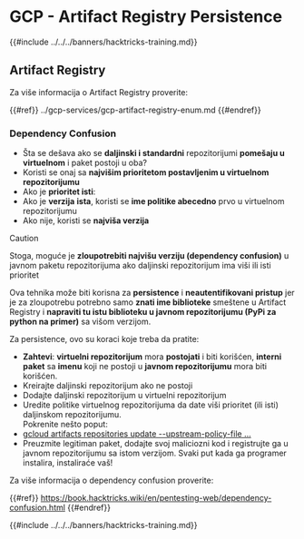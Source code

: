 # GCP - Artifact Registry Persistence

{{#include ../../../banners/hacktricks-training.md}}

## Artifact Registry

Za više informacija o Artifact Registry proverite:

{{#ref}}
../gcp-services/gcp-artifact-registry-enum.md
{{#endref}}

### Dependency Confusion

- Šta se dešava ako se **daljinski i standardni** repozitorijumi **pomešaju u virtuelnom** i paket postoji u oba?
- Koristi se onaj sa **najvišim prioritetom postavljenim u virtuelnom repozitorijumu**
- Ako je **prioritet isti**:
- Ako je **verzija** **ista**, koristi se **ime politike abecedno** prvo u virtuelnom repozitorijumu
- Ako nije, koristi se **najviša verzija**

> [!CAUTION]
> Stoga, moguće je **zloupotrebiti najvišu verziju (dependency confusion)** u javnom paketu repozitorijuma ako daljinski repozitorijum ima viši ili isti prioritet

Ova tehnika može biti korisna za **persistence** i **neautentifikovani pristup** jer je za zloupotrebu potrebno samo **znati ime biblioteke** smeštene u Artifact Registry i **napraviti tu istu biblioteku u javnom repozitorijumu (PyPi za python na primer)** sa višom verzijom.

Za persistence, ovo su koraci koje treba da pratite:

- **Zahtevi**: **virtuelni repozitorijum** mora **postojati** i biti korišćen, **interni paket** sa **imenu** koji ne postoji u **javnom repozitorijumu** mora biti korišćen.
- Kreirajte daljinski repozitorijum ako ne postoji
- Dodajte daljinski repozitorijum u virtuelni repozitorijum
- Uredite politike virtuelnog repozitorijuma da date viši prioritet (ili isti) daljinskom repozitorijumu.\
Pokrenite nešto poput:
- [gcloud artifacts repositories update --upstream-policy-file ...](https://cloud.google.com/sdk/gcloud/reference/artifacts/repositories/update#--upstream-policy-file)
- Preuzmite legitiman paket, dodajte svoj maliciozni kod i registrujte ga u javnom repozitorijumu sa istom verzijom. Svaki put kada ga programer instalira, instaliraće vaš!

Za više informacija o dependency confusion proverite:

{{#ref}}
https://book.hacktricks.wiki/en/pentesting-web/dependency-confusion.html
{{#endref}}

{{#include ../../../banners/hacktricks-training.md}}
